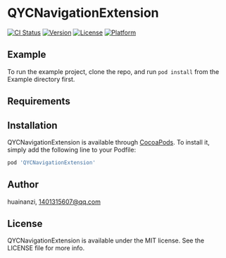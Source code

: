 # QYCNavigationExtension

[![CI Status](https://img.shields.io/travis/huainanzi/QYCNavigationExtension.svg?style=flat)](https://travis-ci.org/huainanzi/QYCNavigationExtension)
[![Version](https://img.shields.io/cocoapods/v/QYCNavigationExtension.svg?style=flat)](https://cocoapods.org/pods/QYCNavigationExtension)
[![License](https://img.shields.io/cocoapods/l/QYCNavigationExtension.svg?style=flat)](https://cocoapods.org/pods/QYCNavigationExtension)
[![Platform](https://img.shields.io/cocoapods/p/QYCNavigationExtension.svg?style=flat)](https://cocoapods.org/pods/QYCNavigationExtension)

## Example

To run the example project, clone the repo, and run `pod install` from the Example directory first.

## Requirements

## Installation

QYCNavigationExtension is available through [CocoaPods](https://cocoapods.org). To install
it, simply add the following line to your Podfile:

```ruby
pod 'QYCNavigationExtension'
```

## Author

huainanzi, 1401315607@qq.com

## License

QYCNavigationExtension is available under the MIT license. See the LICENSE file for more info.
